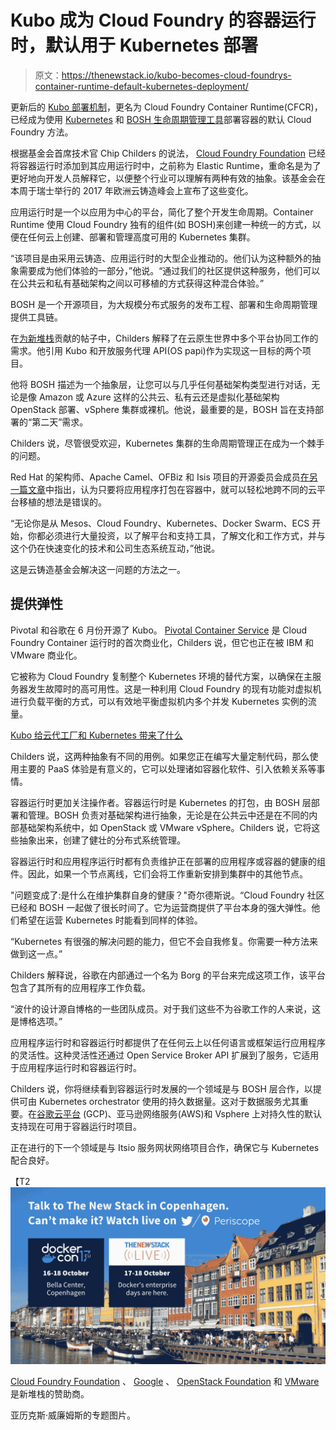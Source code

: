 # Kubo 成为 Cloud Foundry 的容器运行时，默认用于 Kubernetes 部署

> 原文：<https://thenewstack.io/kubo-becomes-cloud-foundrys-container-runtime-default-kubernetes-deployment/>

更新后的 [Kubo 部署机制](https://thenewstack.io/kubo-two-platforms-orchestrating-orchestrator/)，更名为 Cloud Foundry Container Runtime(CFCR)，已经成为使用 [Kubernetes](/category/kubernetes/) 和 [BOSH 生命周期管理工具](https://thenewstack.io/bosh-hooks-cloud-foundry-google-cloud-platform-offers-large-scale-vm-lifecycle-management/)部署容器的默认 Cloud Foundry 方法。

根据基金会首席技术官 Chip Childers 的说法， [Cloud Foundry Foundation](https://www.cloudfoundry.org/) 已经将容器运行时添加到其应用运行时中，之前称为 Elastic Runtime，重命名是为了更好地向开发人员解释它，以便整个行业可以理解有两种有效的抽象。该基金会在本周于瑞士举行的 2017 年欧洲云铸造峰会上宣布了这些变化。

应用运行时是一个以应用为中心的平台，简化了整个开发生命周期。Container Runtime 使用 Cloud Foundry 独有的组件(如 BOSH)来创建一种统一的方式，以便在任何云上创建、部署和管理高度可用的 Kubernetes 集群。

“该项目是由采用云铸造、应用运行时的大型企业推动的。他们认为这种额外的抽象需要成为他们体验的一部分，”他说。“通过我们的社区提供这种服务，他们可以在公共云和私有基础架构之间以可移植的方式获得这种混合体验。”

BOSH 是一个开源项目，为大规模分布式服务的发布工程、部署和生命周期管理提供工具链。

在[为新堆栈](https://thenewstack.io/living-multi-cloud-world/)贡献的帖子中，Childers 解释了在云原生世界中多个平台协同工作的需求。他引用 Kubo 和开放服务代理 API(OS papi)作为实现这一目标的两个项目。

他将 BOSH 描述为一个抽象层，让您可以与几乎任何基础架构类型进行对话，无论是像 Amazon 或 Azure 这样的公共云、私有云还是虚拟化基础架构 OpenStack 部署、vSphere 集群或裸机。他说，最重要的是，BOSH 旨在支持部署的“第二天”需求。

Childers 说，尽管很受欢迎，Kubernetes 集群的生命周期管理正在成为一个棘手的问题。

Red Hat 的架构师、Apache Camel、OFBiz 和 Isis 项目的开源委员会成员[在另一篇文章](https://thenewstack.io/myth-cloud-native-portability/)中指出，认为只要将应用程序打包在容器中，就可以轻松地跨不同的云平台移植的想法是错误的。

“无论你是从 Mesos、Cloud Foundry、Kubernetes、Docker Swarm、ECS 开始，你都必须进行大量投资，以了解平台和支持工具，了解文化和工作方式，并与这个仍在快速变化的技术和公司生态系统互动，”他说。

这是云铸造基金会解决这一问题的方法之一。

## 提供弹性

Pivotal 和谷歌在 6 月份开源了 Kubo。 [Pivotal Container Service](https://thenewstack.io/pivotal-container-service-hard-wires-cloud-foundry-kubo-google-cloud/) 是 Cloud Foundry Container 运行时的首次商业化，Childers 说，但它也正在被 IBM 和 VMware 商业化。

它被称为 Cloud Foundry 复制整个 Kubernetes 环境的替代方案，以确保在主服务器发生故障时的高可用性。这是一种利用 Cloud Foundry 的现有功能对虚拟机进行负载平衡的方式，可以有效地平衡虚拟机内多个并发 Kubernetes 实例的流量。

[Kubo 给云代工厂和 Kubernetes 带来了什么](https://thenewstack.simplecast.com/episodes/what-kubo-brings-to-cloud-foundry-and-kubernetes)

Childers 说，这两种抽象有不同的用例。如果您正在编写大量定制代码，那么使用主要的 PaaS 体验是有意义的，它可以处理诸如容器化软件、引入依赖关系等事情。

容器运行时更加关注操作者。容器运行时是 Kubernetes 的打包，由 BOSH 层部署和管理。BOSH 负责对基础架构进行抽象，无论是在公共云中还是在不同的内部基础架构系统中，如 OpenStack 或 VMware vSphere。Childers 说，它将这些抽象出来，创建了健壮的分布式系统管理。

容器运行时和应用程序运行时都有负责维护正在部署的应用程序或容器的健康的组件。因此，如果一个节点离线，它们会将工作重新安排到集群中的其他节点。

"问题变成了:是什么在维护集群自身的健康？"奇尔德斯说。“Cloud Foundry 社区已经和 BOSH 一起做了很长时间了。它为运营商提供了平台本身的强大弹性。他们希望在运营 Kubernetes 时能看到同样的体验。

“Kubernetes 有很强的解决问题的能力，但它不会自我修复。你需要一种方法来做到这一点。”

Childers 解释说，谷歌在内部通过一个名为 Borg 的平台来完成这项工作，该平台包含了其所有的应用程序工作负载。

“波什的设计源自博格的一些团队成员。对于我们这些不为谷歌工作的人来说，这是博格选项。”

应用程序运行时和容器运行时都提供了在任何云上以任何语言或框架运行应用程序的灵活性。这种灵活性还通过 Open Service Broker API 扩展到了服务，它适用于应用程序运行时和容器运行时。

Childers 说，你将继续看到容器运行时发展的一个领域是与 BOSH 层合作，以提供可由 Kubernetes orchestrator 使用的持久数据量。这对于数据服务尤其重要。在[谷歌云平台](https://cloud.google.com/kubernetes-engine) (GCP)、亚马逊网络服务(AWS)和 Vsphere 上对持久性的默认支持现在可用于容器运行时项目。

正在进行的下一个领域是与 Itsio 服务网状网络项目合作，确保它与 Kubernetes 配合良好。

【T2![](img/fe51767ed4b7d2d2b6b0e7e11f0e8c3e.png)

[Cloud Foundry Foundation](https://www.cloudfoundry.org/) 、 [Google](https://cloud.google.com/kubernetes-engine) 、 [OpenStack Foundation](https://www.openstack.org/) 和 [VMware](https://www.vmware.com/cloud-solutions/app-modernization/cloud-native-apps.html) 是新堆栈的赞助商。

亚历克斯·威廉姆斯的专题图片。

<svg xmlns:xlink="http://www.w3.org/1999/xlink" viewBox="0 0 68 31" version="1.1"><title>Group</title> <desc>Created with Sketch.</desc></svg>